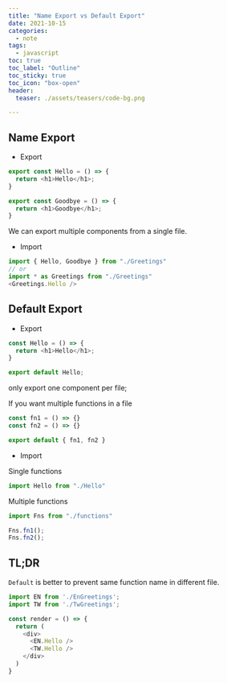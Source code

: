 ```yaml
---
title: "Name Export vs Default Export"
date: 2021-10-15
categories:
  - note
tags:
  - javascript
toc: true
toc_label: "Outline"
toc_sticky: true
toc_icon: "box-open"
header:
  teaser: ./assets/teasers/code-bg.png

---
```


## Name Export

- Export

```javascript
export const Hello = () => {
  return <h1>Hello</h1>;
}

export const Goodbye = () => {
  return <h1>Goodbye</h1>;
}
```

We can export multiple components from a single file.

- Import

```javascript
import { Hello, Goodbye } from "./Greetings"
// or
import * as Greetings from "./Greetings"
<Greetings.Hello />
```

## Default Export

- Export

```javascript
const Hello = () => {
  return <h1>Hello</h1>;
}

export default Hello;
```

only export one component per file;

If you want multiple functions in a file

```javascript
const fn1 = () => {}
const fn2 = () => {}

export default { fn1, fn2 }
```

- Import

Single functions

```javascript
import Hello from "./Hello"
```

Multiple functions

```javascript
import Fns from "./functions"

Fns.fn1();
Fns.fn2();
```

## TL;DR

`Default` is better to prevent same function name in different file.

```javascript
import EN from './EnGreetings';
import TW from './TwGreetings';

const render = () => {
  return (
    <div>
      <EN.Hello />
      <TW.Hello />
    </div>
  )
}
```
